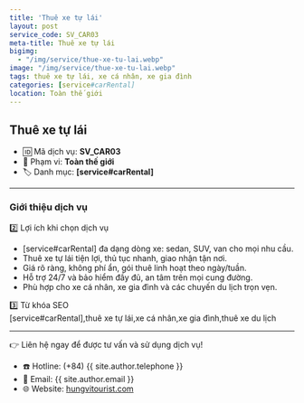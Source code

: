 ```yaml
---
title: 'Thuê xe tự lái'
layout: post
service_code: SV_CAR03
meta-title: Thuê xe tự lái
bigimg:
  - "/img/service/thue-xe-tu-lai.webp"
image: "/img/service/thue-xe-tu-lai.webp"
tags: thuê xe tự lái, xe cá nhân, xe gia đình
categories: [service#carRental]
location: Toàn thế giới
---
```


## Thuê xe tự lái

- 🆔 Mã dịch vụ: **SV_CAR03**
- 📍 Phạm vi: **Toàn thế giới**
- 🏷️ Danh mục: **[service#carRental]**

---

### Giới thiệu dịch vụ

2️⃣ Lợi ích khi chọn dịch vụ  
- [service#carRental] đa dạng dòng xe: sedan, SUV, van cho mọi nhu cầu.  
- Thuê xe tự lái tiện lợi, thủ tục nhanh, giao nhận tận nơi.  
- Giá rõ ràng, không phí ẩn, gói thuê linh hoạt theo ngày/tuần.  
- Hỗ trợ 24/7 và bảo hiểm đầy đủ, an tâm trên mọi cung đường.  
- Phù hợp cho xe cá nhân, xe gia đình và các chuyến du lịch trọn vẹn.  

3️⃣ Từ khóa SEO  
[service#carRental],thuê xe tự lái,xe cá nhân,xe gia đình,thuê xe du lịch

---

👉 Liên hệ ngay để được tư vấn và sử dụng dịch vụ!

- ☎️ Hotline: (+84) {{ site.author.telephone }}
- 📧 Email: {{ site.author.email }}
- 🌐 Website: [hungvitourist.com](https://hungvitourist.com)

